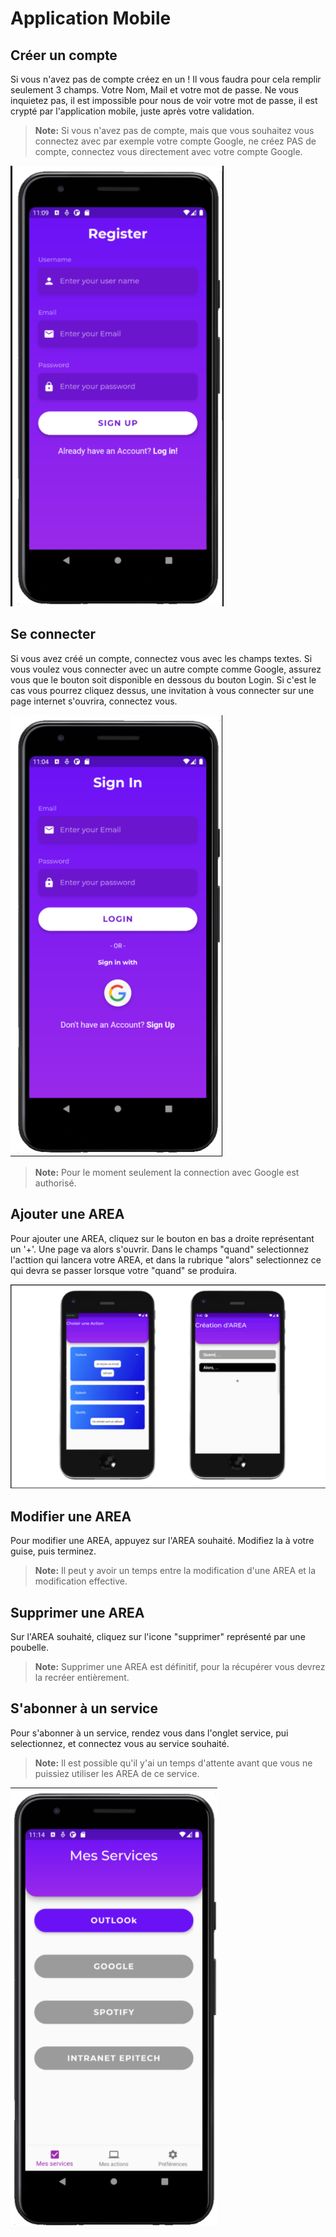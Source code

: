 # Application Mobile


## Créer un compte
Si vous n'avez pas de compte créez en un ! Il vous faudra pour cela remplir seulement 3 champs. Votre Nom, Mail et votre mot de passe. Ne vous inquietez pas, il est impossible pour nous de voir votre mot de passe, il est crypté par l'application mobile, juste après votre validation.

> **Note:** Si vous n'avez pas de compte, mais que vous souhaitez vous connectez avec par exemple votre compte Google, ne créez PAS de compte, connectez vous directement avec votre compte Google.

![Alt text](Documentations/resources/register.png?raw=true "Register")

## Se connecter
Si vous avez créé un compte, connectez vous avec les champs textes. Si vous voulez vous connecter avec un autre compte comme Google, assurez vous que le bouton soit disponible en dessous du bouton Login. Si c'est le cas vous pourrez cliquez dessus, une invitation à vous connecter sur une page internet s'ouvrira, connectez vous.

![Alt text](Documentations/resources/signin.png?raw=true "Sign In")

> **Note:** Pour le moment seulement la connection avec Google est authorisé.

## Ajouter une AREA
Pour ajouter une AREA, cliquez sur le bouton en bas a droite représentant un '+'. Une page va alors s'ouvrir. Dans le champs "quand" selectionnez l'acttion qui lancera votre AREA, et dans la rubrique "alors" selectionnez ce qui devra se passer lorsque votre "quand" se produira.

![Alt text](Documentations/resources/creation.png?raw=true "Création")

## Modifier une AREA
Pour modifier une AREA, appuyez sur l'AREA souhaité. Modifiez la à votre guise, puis terminez.

> **Note:** Il peut y avoir un temps entre la modification d'une AREA et la modification effective.

## Supprimer une AREA
Sur l'AREA souhaité, cliquez sur l'icone "supprimer" représenté par une poubelle.

> **Note:** Supprimer une AREA est définitif, pour la récupérer vous devrez la recréer entièrement.

## S'abonner à un service
Pour s'abonner à un service, rendez vous dans l'onglet service, pui selectionnez, et connectez vous au service souhaité.

> **Note:** Il est possible qu'il y'ai un temps d'attente avant que vous ne puissiez utiliser les AREA de ce service.

![Alt text](Documentations/resources/messervices.png?raw=true "Mes Services")
